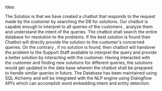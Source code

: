 

 Idea:

The Solution is that we have created a chatbot that responds to the request made by the customer by searching the DB for solutions. 
Our chatbot is capable enough to interpret to all queries of the customers , analyze them and understand the intent of the queries. 
The chatbot shall search the entire database for resolution to the problems. If the best solution is found then Chatbot will directly 
provide the solution to the customer's concerned queries. On the contrary , if no solution is found, then chatbot will handover the
problem to the Support Staff available to interpret the query and provide a better solution by interacting with the customer. Having
interacted with the customer and finding new solutions for different queries, the solutions would get updated in the data base wherein
the chatbot shall be prepared to handle similar queries in future.
The Database has been maintained using SQL Alchemy and will be integrated with the NLP engine using Dialogflow API’s which can accomplish word embedding
intent and entity detection.




